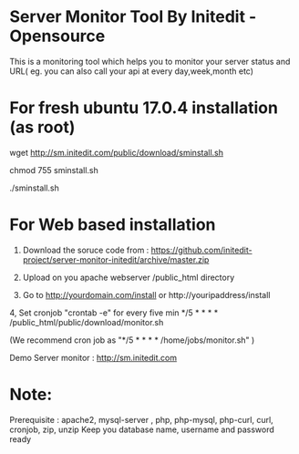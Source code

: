 # Server Monitor Tool By Initedit - Opensource
This is a monitoring tool which helps you to monitor your server status
and URL( eg. you can also call your api at every day,week,month etc)

# For fresh ubuntu 17.0.4 installation (as root)

wget http://sm.initedit.com/public/download/sminstall.sh

chmod 755 sminstall.sh 

./sminstall.sh

 
# For Web based installation 


1. Download the soruce code from : https://github.com/initedit-project/server-monitor-initedit/archive/master.zip

2. Upload on you apache webserver /public_html directory

3. Go to http://yourdomain.com/install or http://youripaddress/install

4, Set cronjob "crontab -e"  for every five min  */5 * * * * /public_html/public/download/monitor.sh 

(We recommend cron job as "*/5 * * * * /home/jobs/monitor.sh" )

 

Demo Server monitor : http://sm.initedit.com


# Note:

Prerequisite : apache2, mysql-server , php, php-mysql, php-curl, curl, cronjob, zip, unzip
Keep you database  name, username and password ready

